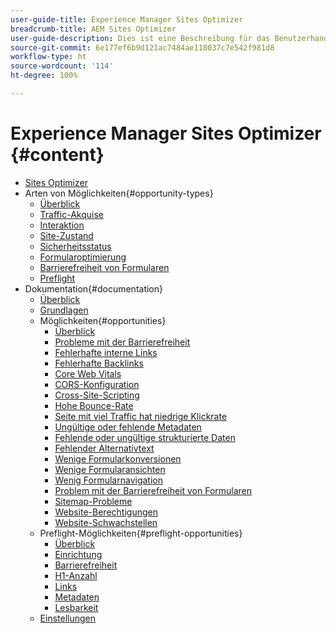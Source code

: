 ```yaml
---
user-guide-title: Experience Manager Sites Optimizer
breadcrumb-title: AEM Sites Optimizer
user-guide-description: Dies ist eine Beschreibung für das Benutzerhandbuch, die auf der Landingpage angezeigt wird.
source-git-commit: 6e177ef6b9d121ac7484ae118037c7e542f981d8
workflow-type: ht
source-wordcount: '114'
ht-degree: 100%

---
```



# Experience Manager Sites Optimizer {#content}

+ [Sites Optimizer](/help/home.md)
+ Arten von Möglichkeiten{#opportunity-types}
   + [Überblick](/help/opportunity-types/overview.md)
   + [Traffic-Akquise](/help/opportunity-types/traffic-acquisition.md)
   + [Interaktion](/help/opportunity-types/engagement.md)
   + [Site-Zustand](/help/opportunity-types/site-health.md)
   + [Sicherheitsstatus](/help/opportunity-types/security-posture.md)
   + [Formularoptimierung](/help/opportunity-types/form-optimization.md)
   + [Barrierefreiheit von Formularen](/help/opportunity-types/form-accesibility.md)
   + [Preflight](/help/opportunity-types/preflight.md)
+ Dokumentation{#documentation}
   + [Überblick](/help/documentation/overview.md)
   + [Grundlagen](/help/documentation/basics.md)
   + Möglichkeiten{#opportunities}
      + [Überblick](/help/documentation/opportunities/overview.md)
      + [Probleme mit der Barrierefreiheit](/help/documentation/opportunities/accessibility-issues.md)
      + [Fehlerhafte interne Links](/help/documentation/opportunities/broken-internal-links.md)
      + [Fehlerhafte Backlinks](/help/documentation/opportunities/broken-backlinks.md)
      + [Core Web Vitals](/help/documentation/opportunities/core-web-vitals.md)
      + [CORS-Konfiguration](/help/documentation/opportunities/cors-configuration.md)
      + [Cross-Site-Scripting](/help/documentation/opportunities/cross-site-scripting.md)
      + [Hohe Bounce-Rate](/help/documentation/opportunities/high-bounce-rate.md)
      + [Seite mit viel Traffic hat niedrige Klickrate](/help/documentation/opportunities/high-traffic-page-has-low-ctr.md)
      + [Ungültige oder fehlende Metadaten](/help/documentation/opportunities/invalid-or-missing-metadata.md)
      + [Fehlende oder ungültige strukturierte Daten](/help/documentation/opportunities/missing-invalid-structured-data.md)
      + [Fehlender Alternativtext](/help/documentation/opportunities/missing-alt-text.md)
      + [Wenige Formularkonversionen](/help/documentation/opportunities/low-conversions.md)
      + [Wenige Formularansichten](/help/documentation/opportunities/low-views.md)
      + [Wenig Formularnavigation](/help/documentation/opportunities/low-navigation.md)
      + [Problem mit der Barrierefreiheit von Formularen](/help/documentation/opportunities/forms-accessibility-issues.md)
      + [Sitemap-Probleme](/help/documentation/opportunities/sitemap-issues.md)
      + [Website-Berechtigungen](/help/documentation/opportunities/website-permissions.md)
      + [Website-Schwachstellen](/help/documentation/opportunities/website-vulnerabilities.md)
   + Preflight-Möglichkeiten{#preflight-opportunities}
      + [Überblick](/help/documentation/preflight/overview.md)
      + [Einrichtung](/help/documentation/preflight/setup.md)
      + [Barrierefreiheit](/help/documentation/preflight/accessibility.md)
      + [H1-Anzahl](/help/documentation/preflight/h1-count.md)
      + [Links](/help/documentation/preflight/links.md)
      + [Metadaten](/help/documentation/preflight/meta-data.md)
      + [Lesbarkeit](/help/documentation/preflight/readability.md)
   + [Einstellungen](/help/documentation/settings.md)

